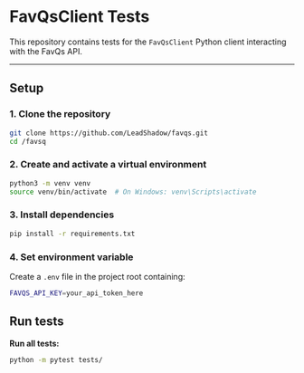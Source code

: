 # FavQsClient Tests

This repository contains tests for the `FavQsClient` Python client interacting with the FavQs API.

---

## Setup

### 1. Clone the repository

```bash
git clone https://github.com/LeadShadow/favqs.git
cd /favsq
```

### 2. Create and activate a virtual environment

```bash
python3 -m venv venv
source venv/bin/activate  # On Windows: venv\Scripts\activate
```


### 3. Install dependencies

```bash
pip install -r requirements.txt
```

### 4. Set environment variable
Create a `.env` file in the project root containing:

```bash
FAVQS_API_KEY=your_api_token_here
```

## Run tests
**Run all tests:**
```bash
python -m pytest tests/
```